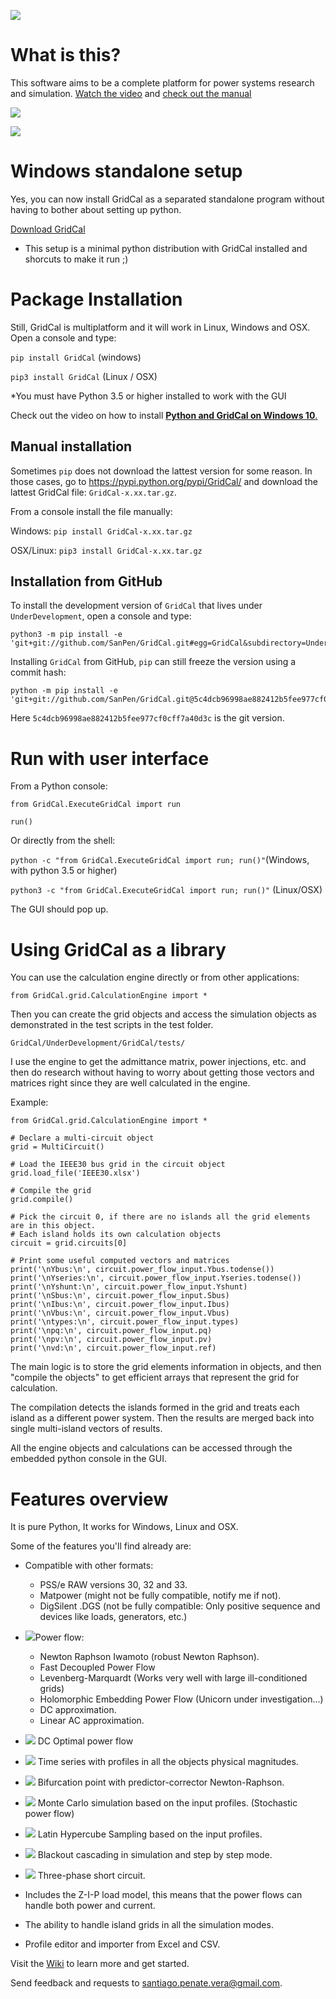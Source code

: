 ![](https://github.com/SanPen/GridCal/blob/master/pics/GridCal_banner.png)

# What is this?

This software aims to be a complete platform for power systems research and simulation. [Watch the video](https://youtu.be/7BbO7KKWwEY) and 
 [check out the manual](https://github.com/SanPen/GridCal/blob/master/Documentation/GridCal/Manual_of_GridCal.pdf)

![](https://github.com/SanPen/GridCal/blob/master/pics/GridCal.png)

![](https://github.com/SanPen/GridCal/blob/master/pics/results_vstability.png)

# Windows standalone setup

Yes, you can now install GridCal as a separated standalone program without having to bother about setting up python.

[Download GridCal](https://mega.nz/#!Dl5m0b7T!brD9O0ejs2Ih6rOLVaCjQm3-JZttH-ksrp5xXrrX3BU)

+ This setup is a minimal python distribution with GridCal installed and shorcuts to make it run ;)

# Package Installation

Still, GridCal is multiplatform and it will work in Linux, Windows and OSX. Open a console and type:

`pip install GridCal` (windows)

`pip3 install GridCal` (Linux / OSX)

*You must have Python 3.5 or higher installed to work with the GUI

Check out the video on how to install [**Python and GridCal on Windows 10**.](https://youtu.be/yGxMq2JB1Zo)

## Manual installation

Sometimes `pip` does not download the lattest version for some reason. In those cases, go to https://pypi.python.org/pypi/GridCal/ and download the lattest GridCal file: `GridCal-x.xx.tar.gz`.

From a console install the file manually:

Windows: `pip install GridCal-x.xx.tar.gz`

OSX/Linux: `pip3 install GridCal-x.xx.tar.gz`

## Installation from GitHub

To install the development version of `GridCal` that lives under `UnderDevelopment`, open a console and type:

    python3 -m pip install -e 'git+git://github.com/SanPen/GridCal.git#egg=GridCal&subdirectory=UnderDevelopment'

Installing `GridCal` from GitHub, `pip` can still freeze the version using a commit hash:

    python -m pip install -e 'git+git://github.com/SanPen/GridCal.git@5c4dcb96998ae882412b5fee977cf0cff7a40d3c#egg=GridCal&subdirectory=UnderDevelopment'

Here `5c4dcb96998ae882412b5fee977cf0cff7a40d3c` is the git version.

# Run with user interface

From a Python console:

`from GridCal.ExecuteGridCal import run`

`run()`

Or directly from the shell:


`python -c "from GridCal.ExecuteGridCal import run; run()"`(Windows, with python 3.5 or higher)

`python3 -c "from GridCal.ExecuteGridCal import run; run()"` (Linux/OSX)

The GUI should pop up.

# Using GridCal as a library

You can use the calculation engine directly or from other applications:

`from GridCal.grid.CalculationEngine import *`

Then you can create the grid objects and access the simulation objects as demonstrated in the test scripts in the test folder.

`GridCal/UnderDevelopment/GridCal/tests/`

I use the engine to get the admittance matrix, power injections, etc. and then do research without having to worry about getting those vectors and matrices right since they are well calculated in the engine.


Example:
```
from GridCal.grid.CalculationEngine import *

# Declare a multi-circuit object
grid = MultiCircuit()

# Load the IEEE30 bus grid in the circuit object
grid.load_file('IEEE30.xlsx')

# Compile the grid
grid.compile()

# Pick the circuit 0, if there are no islands all the grid elements are in this object.
# Each island holds its own calculation objects
circuit = grid.circuits[0]

# Print some useful computed vectors and matrices
print('\nYbus:\n', circuit.power_flow_input.Ybus.todense())
print('\nYseries:\n', circuit.power_flow_input.Yseries.todense())
print('\nYshunt:\n', circuit.power_flow_input.Yshunt)
print('\nSbus:\n', circuit.power_flow_input.Sbus)
print('\nIbus:\n', circuit.power_flow_input.Ibus)
print('\nVbus:\n', circuit.power_flow_input.Vbus)
print('\ntypes:\n', circuit.power_flow_input.types)
print('\npq:\n', circuit.power_flow_input.pq)
print('\npv:\n', circuit.power_flow_input.pv)
print('\nvd:\n', circuit.power_flow_input.ref)
```

The main logic is to store the grid elements information in objects, and then "compile the objects" to get efficient arrays that represent the grid for calculation.

The compilation detects the islands formed in the grid and treats each island as a different power system. Then the results are merged back into single multi-island vectors of results.
 
All the engine objects and calculations can be accessed through the embedded python console in the GUI.

# Features overview
It is pure Python, It works for Windows, Linux and OSX.

Some of the features you'll find already are:

- Compatible with other formats:
  - PSS/e RAW versions 30, 32 and 33.
  - Matpower (might not be fully compatible, notify me if not).
  - DigSilent .DGS (not be fully compatible: Only positive sequence and devices like loads, generators, etc.)


- ![](https://github.com/SanPen/GridCal/blob/master/UnderDevelopment/GridCal/Gui/Main/white_icons/pf.svg)Power flow:
  - Newton Raphson Iwamoto (robust Newton Raphson).
  - Fast Decoupled Power Flow
  - Levenberg-Marquardt (Works very well with large ill-conditioned grids)
  - Holomorphic Embedding Power Flow (Unicorn under investigation...)
  - DC approximation.
  - Linear AC approximation.

- ![](https://github.com/SanPen/GridCal/blob/master/UnderDevelopment/GridCal/Gui/Main/white_icons/dcopf.svg) DC Optimal power flow
 
- ![](https://github.com/SanPen/GridCal/blob/master/UnderDevelopment/GridCal/Gui/Main/white_icons/pf_ts.svg) Time series with profiles in all the objects physical magnitudes.

- ![](https://github.com/SanPen/GridCal/blob/master/UnderDevelopment/GridCal/Gui/Main/white_icons/continuation_power_flow.svg) Bifurcation point with predictor-corrector Newton-Raphson.

- ![](https://github.com/SanPen/GridCal/blob/master/UnderDevelopment/GridCal/Gui/Main/white_icons/stochastic_power_flow.svg) Monte Carlo simulation based on the input profiles. (Stochastic power flow)

- ![](https://github.com/SanPen/GridCal/blob/master/UnderDevelopment/GridCal/Gui/Main/white_icons/latin_hypercube2.svg) Latin Hypercube Sampling based on the input profiles.

- ![](https://github.com/SanPen/GridCal/blob/master/UnderDevelopment/GridCal/Gui/Main/white_icons/blackout.svg) Blackout cascading in simulation and step by step mode.

- ![](https://github.com/SanPen/GridCal/blob/master/UnderDevelopment/GridCal/Gui/Main/white_icons/short_circuit.svg) Three-phase short circuit.

- Includes the Z-I-P load model, this means that the power flows can handle both power and current.  

- The ability to handle island grids in all the simulation modes.

- Profile editor and importer from Excel and CSV.

Visit the [Wiki](https://github.com/SanPen/GridCal/wiki) to learn more and get started.

Send feedback and requests to santiago.penate.vera@gmail.com.
